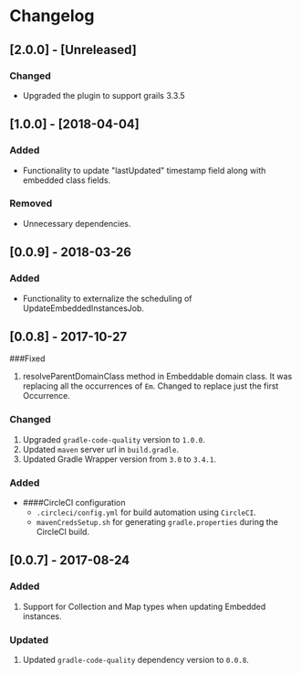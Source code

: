 # Changelog

## [2.0.0] - [Unreleased]
### Changed
- Upgraded the plugin to support grails 3.3.5

## [1.0.0] - [2018-04-04]

### Added
- Functionality to update "lastUpdated" timestamp field along with embedded class fields.

### Removed
- Unnecessary dependencies.

## [0.0.9] - 2018-03-26

### Added
- Functionality to externalize the scheduling of UpdateEmbeddedInstancesJob.

## [0.0.8] - 2017-10-27

###Fixed
1. resolveParentDomainClass method in Embeddable domain class. It was replacing all the occurrences of `Em`.
Changed to replace just the first Occurrence.

### Changed
1. Upgraded `gradle-code-quality` version to `1.0.0`.
2. Updated `maven` server url in `build.gradle`.
3. Updated Gradle Wrapper version from `3.0` to `3.4.1`.

### Added
- ####CircleCI configuration
    -  `.circleci/config.yml` for build automation using `CircleCI`.
    - `mavenCredsSetup.sh` for generating `gradle.properties` during the CircleCI build.
    
## [0.0.7] - 2017-08-24

### Added
1. Support for Collection and Map types when updating Embedded instances.

### Updated
1. Updated `gradle-code-quality` dependency version to `0.0.8`.
